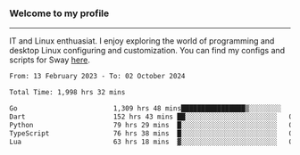 ### Welcome to my profile

---

IT and Linux enthuasiat. I enjoy exploring the world of programming and desktop Linux configuring and customization. You can find my configs and scripts for Sway [here](https://github.com/uroborosq/mess-of-linux-configurations).

<!-- <div display="block">
 	<img align="left" width="48%" alt="isocalendar" src=".github/metrics/isocalendar_metrics.svg" />
	<img align="center" width="48%" alt="contributions" src=".github/metrics/contributions_metrics.svg" />
	<img align="center" alt="languages" src=".github/metrics/languages_metrics.svg" />
</div> -->

<!-- ![](https://komarev.com/ghpvc/?username=uroborosq&color=success&style=flat-square) -->
<!-- [](https://img.shields.io/github/last-commit/uroborosq/uroborosq?label=Profile%20updated&style=flat-square) -->

<!--START_SECTION:waka-->

```txt
From: 13 February 2023 - To: 02 October 2024

Total Time: 1,998 hrs 32 mins

Go                        1,309 hrs 48 mins████████████████▒░░░░░░░░   64.82 %
Dart                      152 hrs 43 mins ██░░░░░░░░░░░░░░░░░░░░░░░   07.56 %
Python                    79 hrs 29 mins  █░░░░░░░░░░░░░░░░░░░░░░░░   03.93 %
TypeScript                76 hrs 38 mins  █░░░░░░░░░░░░░░░░░░░░░░░░   03.79 %
Lua                       63 hrs 18 mins  ▓░░░░░░░░░░░░░░░░░░░░░░░░   03.13 %
```

<!--END_SECTION:waka-->

